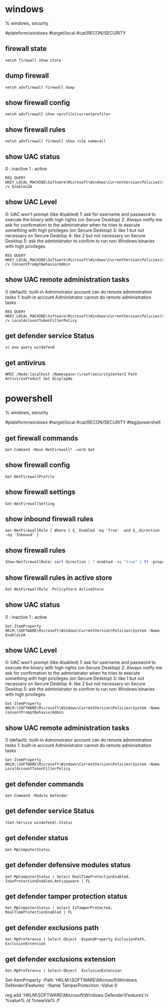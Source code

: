 # windows
% windows, security

#plateform/windows #target/local #cat/RECON/SECURITY

## firewall state
```
netsh firewall show state
```
## dump firewall
```
netsh advfirewall firewall dump
```

## show firewall config
```
netsh advfirewall show <profile|currentprofile>
```

## show firewall rules
```
netsh advfirewall firewall show rule name=all 
```

## show UAC status
0 : inactive
1 : active
```
REG QUERY HKEY_LOCAL_MACHINE\Software\Microsoft\Windows\CurrentVersion\Policies\System\ /v EnableLUA
```

## show UAC Level
0: UAC won't prompt (like disabled)
1: ask for username and password to execute the binary with high rights (on Secure Desktop)
2: Always notify me ask for confirmation to the administrator when he tries to execute something with high privileges (on Secure Desktop)
3: like 1 but not necessary on Secure Desktop
4: like 2 but not necessary on Secure Desktop
5: ask the administrator to confirm to run non Windows binaries with high privileges
```
REG QUERY HKEY_LOCAL_MACHINE\Software\Microsoft\Windows\CurrentVersion\Policies\System\ /v ConsentPromptBehaviorAdmin
```

## show UAC remote administration tasks
0 (default): built-in Administrator account can do remote administration tasks
1: built-in account Administrator cannot do remote administration tasks
```
REG QUERY HKEY_LOCAL_MACHINE\Software\Microsoft\Windows\CurrentVersion\Policies\System\ /v LocalAccountTokenFilterPolicy
```

## get defender service Status
```
sc.exe query windefend
```

## get antivirus
```
WMIC /Node:localhost /Namespace:\\root\SecurityCenter2 Path AntivirusProduct Get displayNa
```


# powershell
% windows, security

#plateform/windows #target/local #cat/RECON/SECURITY #tag/powershell 

## get firewall commands
```
Get-Command -Noun NetFirewall* -verb Get
```


## show firewall config
```
Get-NetFirewallProfile
```


## show firewall settings
```
Get-NetFirewallSetting
```

## show inbound firewall rules
```
Get-NetFirewallRule | Where { $_.Enabled -eq 'True' -and $_.Direction -eq 'Inbound' }
```
 
## show  firewall rules
```powershell
Show-NetfirewallRule| sort direction | ? enabled -eq "true" | ft -property @{label="Name" ; expression={$_.displayname}}, @{label="Direction" ; expression={$_.direction}}
```

## show firewall rules in active store
```powershell
Get-NetFirewallRule -PolicyStore ActiveStore
```

## show UAC status
0 : inactive
1 : active
```
Get-ItemProperty HKLM:\SOFTWARE\Microsoft\Windows\CurrentVersion\Policies\System -Name EnableLUA
```

## show UAC Level
0: UAC won't prompt (like disabled)
1: ask for username and password to execute the binary with high rights (on Secure Desktop)
2: Always notify me ask for confirmation to the administrator when he tries to execute something with high privileges (on Secure Desktop)
3: like 1 but not necessary on Secure Desktop
4: like 2 but not necessary on Secure Desktop
5: ask the administrator to confirm to run non Windows binaries with high privileges
```
Get-ItemProperty HKLM:\SOFTWARE\Microsoft\Windows\CurrentVersion\Policies\System -Name ConsentPromptBehaviorAdmin
```

## show UAC remote administration tasks
0 (default): built-in Administrator account can do remote administration tasks
1: built-in account Administrator cannot do remote administration tasks
```
Get-ItemProperty HKLM:\SOFTWARE\Microsoft\Windows\CurrentVersion\Policies\System -Name LocalAccountTokenFilterPolicy
```

## get defender commands
```
Get-Command -Module Defender
```

## get defender service Status
```
(Get-Service windefend).Status
```

## get defender status
```
Get-MpComputerStatus
```

## get defender defensive modules status
```
Get-MpComputerStatus | Select RealTimeProtectionEnabled, IoavProtectionEnabled,Antispyware | FL
```

## get defender tamper protection status
```
Get-MpComputerStatus | Select IsTamperProtected, RealTimeProtectionEnabled | FL
```

## get defender exclusions path
```
Get-MpPreference | Select-Object -ExpandProperty ExclusionPath, ExclusionExtension
```

## get defender exclusions extension
```
Get-MpPreference | Select-Object  ExclusionExtension
```

Set-ItemProperty -Path 'HKLM:\SOFTWARE\Microsoft\Windows Defender\Features' -Name TamperProtection -Value 0

reg add 'HKLM\SOFTWARE\Microsoft\Windows Defender\Features'/v %value% /d %newVal% /f